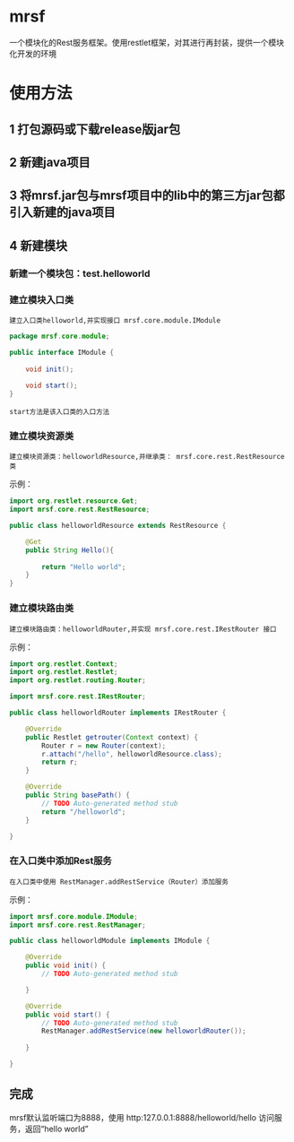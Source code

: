 # mrsf
一个模块化的Rest服务框架。使用restlet框架，对其进行再封装，提供一个模块化开发的环境

# 使用方法

## 1 打包源码或下载release版jar包

## 2 新建java项目

## 3 将mrsf.jar包与mrsf项目中的lib中的第三方jar包都引入新建的java项目

## 4 新建模块

### 新建一个模块包：test.helloworld

### 建立模块入口类

    建立入口类helloworld,并实现接口 mrsf.core.module.IModule

```java
package mrsf.core.module;

public interface IModule {
	
	void init();
	
	void start();
}
```
    start方法是该入口类的入口方法

### 建立模块资源类

    建立模块资源类：helloworldResource,并继承类： mrsf.core.rest.RestResource 类

示例：

```java
import org.restlet.resource.Get;
import mrsf.core.rest.RestResource;

public class helloworldResource extends RestResource {

	@Get
	public String Hello(){
		
		return "Hello world";
	}
}
```

### 建立模块路由类

    建立模块路由类：helloworldRouter,并实现 mrsf.core.rest.IRestRouter 接口

示例：

```java
import org.restlet.Context;
import org.restlet.Restlet;
import org.restlet.routing.Router;

import mrsf.core.rest.IRestRouter;

public class helloworldRouter implements IRestRouter {

	@Override
	public Restlet getrouter(Context context) {
		Router r = new Router(context);
		r.attach("/hello", helloworldResource.class);
		return r;
	}

	@Override
	public String basePath() {
		// TODO Auto-generated method stub
		return "/helloworld";
	}

}
```

### 在入口类中添加Rest服务

    在入口类中使用 RestManager.addRestService（Router）添加服务
示例：

```java
import mrsf.core.module.IModule;
import mrsf.core.rest.RestManager;

public class helloworldModule implements IModule {

	@Override
	public void init() {
		// TODO Auto-generated method stub

	}

	@Override
	public void start() {
		// TODO Auto-generated method stub
		RestManager.addRestService(new helloworldRouter());
		
	}

}
```

## 完成
   mrsf默认监听端口为8888，使用 http:127.0.0.1:8888/helloworld/hello 访问服务，返回“hello world”